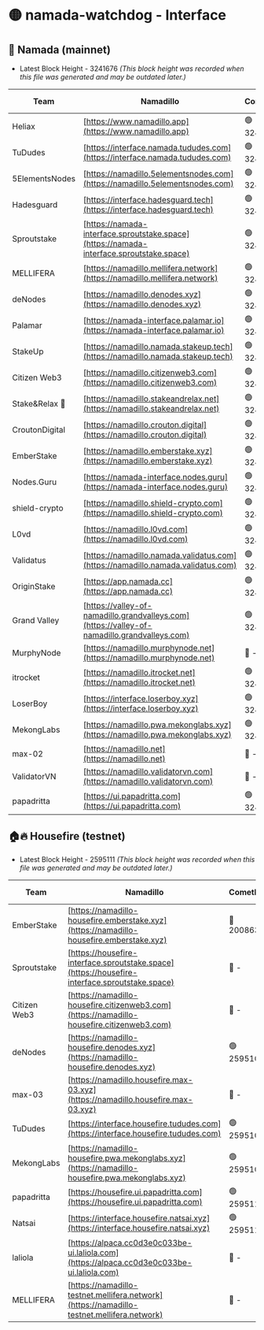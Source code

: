 # 🟡 namada-watchdog - Interface

## 🚀 Namada (mainnet)
- Latest Block Height - 3241676 *(This block height was recorded when this file was generated and may be outdated later.)*

| Team | Namadillo | CometBFT | Indexer | MASP Indexer |
|-|-|-|-|-|
| Heliax | [https://www.namadillo.app](https://www.namadillo.app) | 🟢 3241654 | 🟢 3241654 | 🟢 3241654 |
| TuDudes | [https://interface.namada.tududes.com](https://interface.namada.tududes.com) | 🟢 3241655 | 🟢 3241655 | 🟢 3241655 |
| 5ElementsNodes | [https://namadillo.5elementsnodes.com](https://namadillo.5elementsnodes.com) | 🟢 3241655 | 🟢 3241655 | 🟢 3241655 |
| Hadesguard | [https://interface.hadesguard.tech](https://interface.hadesguard.tech) | 🟢 3241656 | 🟢 3241656 | 🟢 3241656 |
| Sproutstake | [https://namada-interface.sproutstake.space](https://namada-interface.sproutstake.space) | 🟢 3241657 | 🟢 3241657 | 🟢 3241657 |
| MELLIFERA | [https://namadillo.mellifera.network](https://namadillo.mellifera.network) | 🟢 3241658 | 🟢 3241658 | 🟢 3241658 |
| deNodes | [https://namadillo.denodes.xyz](https://namadillo.denodes.xyz) | 🟢 3241659 | 🟢 3241659 | 🟢 3241659 |
| Palamar | [https://namada-interface.palamar.io](https://namada-interface.palamar.io) | 🟢 3241660 | 🟢 3241659 | 🟢 3241659 |
| StakeUp | [https://namadillo.namada.stakeup.tech](https://namadillo.namada.stakeup.tech) | 🟢 3241660 | 🟢 3241660 | 🟢 3241660 |
| Citizen Web3 | [https://namadillo.citizenweb3.com](https://namadillo.citizenweb3.com) | 🟢 3241661 | 🟢 3241661 | 🟢 3241661 |
| Stake&Relax 🦥 | [https://namadillo.stakeandrelax.net](https://namadillo.stakeandrelax.net) | 🟢 3241662 | 🟢 3241662 | 🟢 3241662 |
| CroutonDigital | [https://namadillo.crouton.digital](https://namadillo.crouton.digital) | 🟢 3241663 | 🟢 3241663 | 🟢 3241663 |
| EmberStake | [https://namadillo.emberstake.xyz](https://namadillo.emberstake.xyz) | 🟢 3241663 | 🟢 3241663 | 🟢 3241663 |
| Nodes.Guru | [https://namada-interface.nodes.guru](https://namada-interface.nodes.guru) | 🟢 3241664 | 🟢 3241664 | 🟢 3241664 |
| shield-crypto | [https://namadillo.shield-crypto.com](https://namadillo.shield-crypto.com) | 🟢 3241640 | 🟡 3241548 | 🟢 3241633 |
| L0vd | [https://namadillo.l0vd.com](https://namadillo.l0vd.com) | 🟢 3241666 | 🟢 3241665 | 🟢 3241666 |
| Validatus | [https://namadillo.namada.validatus.com](https://namadillo.namada.validatus.com) | 🟢 3241667 | 🟢 3241667 | 🟢 3241667 |
| OriginStake | [https://app.namada.cc](https://app.namada.cc) | 🟢 3241668 | 🟢 3241668 | 🟢 3241667 |
| Grand Valley | [https://valley-of-namadillo.grandvalleys.com](https://valley-of-namadillo.grandvalleys.com) | 🟢 3241668 | 🟢 3241668 | 🟢 3241668 |
| MurphyNode | [https://namadillo.murphynode.net](https://namadillo.murphynode.net) | 🔴 - | 🔴 - | 🔴 - |
| itrocket | [https://namadillo.itrocket.net](https://namadillo.itrocket.net) | 🟢 3241670 | 🟢 3241670 | 🟢 3241671 |
| LoserBoy | [https://interface.loserboy.xyz](https://interface.loserboy.xyz) | 🟢 3241671 | 🟢 3241671 | 🟢 3241671 |
| MekongLabs | [https://namadillo.pwa.mekonglabs.xyz](https://namadillo.pwa.mekonglabs.xyz) | 🟢 3241672 | 🟢 3241672 | 🟢 3241672 |
| max-02 | [https://namadillo.net](https://namadillo.net) | 🔴 - | 🔴 - | 🔴 - |
| ValidatorVN | [https://namadillo.validatorvn.com](https://namadillo.validatorvn.com) | 🔴 - | 🔴 - | 🔴 - |
| papadritta | [https://ui.papadritta.com](https://ui.papadritta.com) | 🟢 3241676 | 🟢 3241676 | 🟢 3241676 |

## 🏠🔥 Housefire (testnet)
- Latest Block Height - 2595111 *(This block height was recorded when this file was generated and may be outdated later.)*

| Team | Namadillo | CometBFT | Indexer | MASP Indexer |
|-|-|-|-|-|
| EmberStake | [https://namadillo-housefire.emberstake.xyz](https://namadillo-housefire.emberstake.xyz) | 🔴 2008636 | 🔴 - | 🔴 - |
| Sproutstake | [https://housefire-interface.sproutstake.space](https://housefire-interface.sproutstake.space) | 🔴 - | 🔴 - | 🔴 - |
| Citizen Web3 | [https://namadillo-housefire.citizenweb3.com](https://namadillo-housefire.citizenweb3.com) | 🔴 - | 🔴 - | 🔴 - |
| deNodes | [https://namadillo-housefire.denodes.xyz](https://namadillo-housefire.denodes.xyz) | 🟢 2595100 | 🟢 2595100 | 🟢 2595100 |
| max-03 | [https://namadillo.housefire.max-03.xyz](https://namadillo.housefire.max-03.xyz) | 🔴 - | 🔴 - | 🔴 - |
| TuDudes | [https://interface.housefire.tududes.com](https://interface.housefire.tududes.com) | 🟢 2595109 | 🟢 2595108 | 🟢 2595108 |
| MekongLabs | [https://namadillo-housefire.pwa.mekonglabs.xyz](https://namadillo-housefire.pwa.mekonglabs.xyz) | 🟢 2595109 | 🟢 2595109 | 🟢 2595109 |
| papadritta | [https://housefire.ui.papadritta.com](https://housefire.ui.papadritta.com) | 🟢 2595111 | 🟢 2595111 | 🟢 2595111 |
| Natsai | [https://interface.housefire.natsai.xyz](https://interface.housefire.natsai.xyz) | 🟢 2595111 | 🟢 2595111 | 🟢 2595111 |
| laliola | [https://alpaca.cc0d3e0c033be-ui.laliola.com](https://alpaca.cc0d3e0c033be-ui.laliola.com) | 🔴 - | 🔴 - | 🔴 - |
| MELLIFERA | [https://namadillo-testnet.mellifera.network](https://namadillo-testnet.mellifera.network) | 🔴 - | 🟢 2595114 | 🔴 2589026 |

